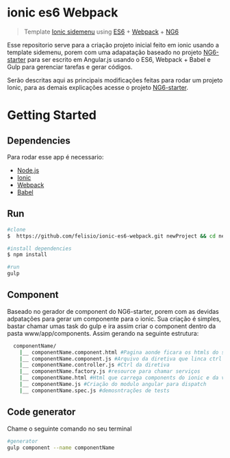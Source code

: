 # ionic es6 Webpack

> Template [Ionic sidemenu](http://ionicframework.com/getting-started/) using [ES6](https://github.com/lukehoban/es6features#readme) + [Webpack](https://webpack.github.io/) + [NG6](https://github.com/AngularClass/NG6-starter)

Esse repositorio serve para a criação projeto inicial feito em ionic usando a template sidemenu, porem com uma adapatação baseado no projeto [NG6-starter](https://github.com/AngularClass/NG6-starter) para ser escrito em Angular.js usando o ES6, Webpack + Babel e Gulp para gerenciar tarefas e gerar códigos.

Serão descritas aqui as principais modificações feitas para rodar um projeto Ionic, para as demais explicações acesse o projeto [NG6-starter](https://github.com/AngularClass/NG6-starter).  

# Getting Started

## Dependencies

Para rodar esse app é necessario:
+ [Node.js](https://nodejs.org/en/)
+ [Ionic](http://ionicframework.com/)
+ [Webpack](https://webpack.github.io/)
+ [Babel](https://babeljs.io/)

## Run

```sh
#clone
$  https://github.com/felisio/ionic-es6-webpack.git newProject && cd newProject

#install dependencies
$ npm install

#run
gulp
```

## Component

Baseado no gerador de component do NG6-starter, porem com as devidas adpatações para gerar um componente para o ionic. Sua criação é simples, bastar chamar umas task do gulp e ira assim criar o component dentro da pasta www/app/components. Assim gerando na seguinte estrutura:

```sh
  componentName/
    |__ componentName.component.html #Pagina aonde ficara os htmls do seu modulo
    |__ componentName.component.js #Arquivo da diretiva que linca ctrl e view
    |__ componentName.controller.js #Ctrl da diretiva
    |__ componentName.factory.js #resource para chamar serviços
    |__ componentName.html #Html que carrega components do ionic e da view
    |__ componentName.js #Criação do modulo angular para dispatch
    |__ componentName.spec.js #demosntrações de tests


```

## Code generator

Chame o seguinte comando no seu terminal

```sh
#generator
gulp component --name componentName
```
